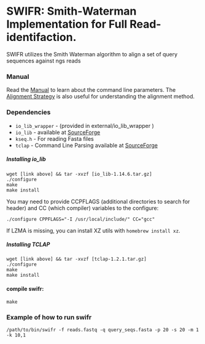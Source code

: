 # SWIFR: Smith-Waterman Implementation for Full Read-identifaction.

SWIFR utilizes the Smith Waterman algorithm to align a set of query sequences against ngs reads

### Manual

Read the [Manual](manual/Manual.md) to learn about the command line parameters.
The [Alignment Strategy](manual/AlignmentStrategy.md) is also useful for understanding the alignment method.

### Dependencies

* `io_lib_wrapper` - (provided in external/io_lib_wrapper )
* `io_lib` - available at [SourceForge](http://sourceforge.net/projects/staden/files/io_lib/1.14.6/io_lib-1.14.6.tar.gz/download)
* `kseq.h` - For reading Fasta files
* `tclap` - Command Line Parsing available at [SourceForge](https://sourceforge.net/projects/tclap/files/tclap-1.2.1.tar.gz/download)


##### Installing io_lib

```
wget [link above] && tar -xvzf [io_lib-1.14.6.tar.gz]
./configure
make
make install
```

You may need to provide CCPFLAGS (additional directories to search for header) and CC (which compiler) variables to the configure:

```
./configure CPPFLAGS="-I /usr/local/include/" CC="gcc"
```

If LZMA is missing, you can install XZ utils with `homebrew install xz`.

##### Installing TCLAP

```
wget [link above] && tar -xvzf [tclap-1.2.1.tar.gz]
./configure
make
make install
```
 
#### compile swifr:

```
make
```

### Example of how to run swifr

```
/path/to/bin/swifr -f reads.fastq -q query_seqs.fasta -p 20 -s 20 -m 1 -k 10,1
```

